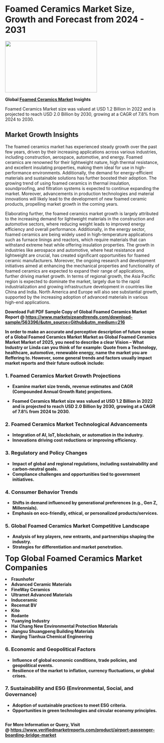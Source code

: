 <H1>Foamed Ceramics Market Size, Growth and Forecast from 2024 - 2031</H1><img class="aligncenter size-medium wp-image-584254" src="https://thirdeyenews.in/wp-content/uploads/2024/09/Global-Market-Research-300x168.jpeg" alt="" width="300" height="168" /><p><strong>Global&nbsp;<a href="https://www.marketsizeandtrends.com/download-sample/563396/&amp;utm_source=Github&utm_medium=216">Foamed Ceramics Market</a> Insights</strong></p><p>Foamed Ceramics Market size was valued at USD 1.2 Billion in 2022 and is projected to reach USD 2.0 Billion by 2030, growing at a CAGR of 7.8% from 2024 to 2030.</p><p><h2>Market Growth Insights</h2> <p>The foamed ceramics market has experienced steady growth over the past few years, driven by their increasing applications across various industries, including construction, aerospace, automotive, and energy. Foamed ceramics are renowned for their lightweight nature, high thermal resistance, and excellent insulating properties, making them ideal for use in high-performance environments. Additionally, the demand for energy-efficient materials and sustainable solutions has further boosted their adoption. The growing trend of using foamed ceramics in thermal insulation, soundproofing, and filtration systems is expected to continue expanding the market. Moreover, advancements in production technologies and material innovations will likely lead to the development of new foamed ceramic products, propelling market growth in the coming years.</p> <p><strong></strong></p> <p>Elaborating further, the foamed ceramics market growth is largely attributed to the increasing demand for lightweight materials in the construction and automotive sectors, where reducing weight leads to improved energy efficiency and overall performance. Additionally, in the energy sector, foamed ceramics are being widely used in high-temperature applications such as furnace linings and reactors, which require materials that can withstand extreme heat while offering insulation properties. The growth in industries like aerospace and automotive, where heat resistance and lightweight are crucial, has created significant opportunities for foamed ceramic manufacturers. Moreover, the ongoing research and development initiatives aimed at enhancing the mechanical properties and functionality of foamed ceramics are expected to expand their range of applications, further driving market growth. In terms of regional growth, the Asia Pacific region is expected to dominate the market, largely due to the rapid industrialization and growing infrastructure development in countries like China and India. North America and Europe will also see substantial growth, supported by the increasing adoption of advanced materials in various high-end applications.</p> <p><strong></p><p><span class=""><strong>Download Full PDF Sample Copy of Global Foamed Ceramics Market Report</strong> @ <a href="https://www.marketsizeandtrends.com/download-sample/563396/&amp;utm_source=Github&utm_medium=216" target="_blank">https://www.marketsizeandtrends.com/download-sample/563396/&amp;utm_source=Github&utm_medium=216</a></span></p><p>In order to make an accurate and perceptive description of future scope of a Global&nbsp;Foamed Ceramics Market Market as Global&nbsp;Foamed Ceramics Market Market of 2025, you need to describe a clear Vision &ndash; What Industry or Linda can you think of for example: Quote from a Technology, healthcare, automotive, renewable energy, name the market you are Reffering to. However, some general trends and factors usually impact market reports and their future outlook include:</p><h3>1.&nbsp;<strong>Foamed Ceramics Market Growth Projections</strong></h3><ul><li>Examine market size trends, revenue estimates and CAGR (Compounded Annual Growth Rate) projections.</li><li><p>Foamed Ceramics Market size was valued at USD 1.2 Billion in 2022 and is projected to reach USD 2.0 Billion by 2030, growing at a CAGR of 7.8% from 2024 to 2030.</p></li></ul><h3>2.&nbsp;<strong>Foamed Ceramics Market Technological Advancements</strong></h3><ul><li>Integration of AI, IoT, blockchain, or automation in the industry.</li><li>Innovations driving cost reductions or improving efficiency.</li></ul><h3>3.&nbsp;<strong>Regulatory and Policy Changes</strong></h3><ul><li>Impact of global and regional regulations, including sustainability and carbon-neutral goals.</li><li>Compliance challenges and opportunities tied to government initiatives.</li></ul><h3>4.&nbsp;<strong>Consumer Behavior Trends</strong></h3><ul><li>Shifts in demand influenced by generational preferences (e.g., Gen Z, Millennials).</li><li>Emphasis on eco-friendly, ethical, or personalized products/services.</li></ul><h3>5.&nbsp;<strong>Global Foamed Ceramics Market Competitive Landscape</strong></h3><ul><li>Analysis of key players, new entrants, and partnerships shaping the industry.</li><li>Strategies for differentiation and market penetration.</li></ul><p data-pm-slice="1 1 []"><span style="color: inherit; font-family: inherit; font-size: 25px;">Top Global Foamed Ceramics Market Companies</span></p><div class="" data-test-id=""><p><li>Fraunhofer</li><li> Advanced Ceramic Materials</li><li> FineWay Ceramics</li><li> Ultramet Advanced Materials</li><li> Induceramic</li><li> Recemat BV</li><li> Kito</li><li> Rodante</li><li> Yuanying Industry</li><li> Hai Chang New Environmental Protection Materials</li><li> Jiangsu Shuangpeng Building Materials</li><li> Nanjing Tianhua Chemical Engineering</li></p></div><h3>6.&nbsp;<strong>Economic and Geopolitical Factors</strong></h3><ul><li>Influence of global economic conditions, trade policies, and geopolitical events.</li><li>Resilience of the market to inflation, currency fluctuations, or global crises.</li></ul><h3>7.&nbsp;<strong>Sustainability and ESG (Environmental, Social, and Governance)</strong></h3><ul><li>Adoption of sustainable practices to meet ESG criteria.</li><li>Opportunities in green technologies and circular economy principles.</li></ul><h2><strong style="font-size: 14px;">For More Information or Query, Visit @&nbsp;</strong><a style="background-color: #ffffff; font-size: 14px;" href="https://www.marketsizeandtrends.com/report/foamed-ceramics-market/" target="_blank">https://www.verifiedmarketreports.com/product/airport-passenger-boarding-bridge-market</a></h2>
